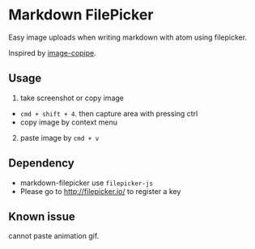 # Markdown FilePicker

Easy image uploads when writing markdown with atom using filepicker.

Inspired by [image-copipe](https://github.com/sagaraya/image-copipe).

## Usage

1. take screenshot or copy image
 - `cmd + shift + 4`. then capture area with pressing ctrl
 - copy image by context menu
2. paste image by `cmd + v`


## Dependency

* markdown-filepicker use `filepicker-js`
* Please go to http://filepicker.io/ to register a key

## Known issue
cannot paste animation gif.
